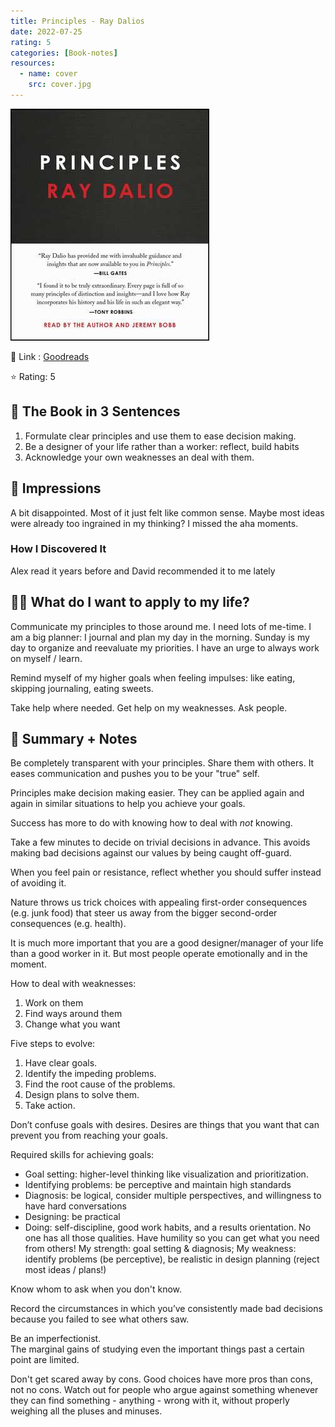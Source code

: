 ```yaml
---
title: Principles - Ray Dalios
date: 2022-07-25
rating: 5
categories: [Book-notes]
resources:
  - name: cover
    src: cover.jpg
---
```

![](./cover.jpg)

🔗 Link : [Goodreads](https://www.goodreads.com/en/book/show/34536488-principles)

⭐️ Rating: 5

## 🚀 The Book in 3 Sentences
1. Formulate clear principles and use them to ease decision making.
2. Be a designer of your life rather than a worker: reflect, build habits
3. Acknowledge your own weaknesses an deal with them.

## 🎨 Impressions
A bit disappointed. Most of it just felt like common sense. Maybe most ideas were already too ingrained in my thinking? I missed the aha moments.

### How I Discovered It
Alex read it years before and David recommended it to me lately

## 👷🏼 What do I want to apply to my life?
Communicate my principles to those around me. I need lots of me-time. I am a big planner: I journal and plan my day in the morning. Sunday is my day to organize and reevaluate my priorities. I have an urge to always work on myself / learn. 

Remind myself of my higher goals when feeling impulses: like eating, skipping journaling, eating sweets. 

Take help where needed. Get help on my weaknesses. Ask people.

## 📒 Summary + Notes
Be completely transparent with your principles. Share them with others. It eases communication and pushes you to be your "true" self.

Principles make decision making easier. They can be applied again and again in similar situations to help you achieve your goals.

Success has more to do with knowing how to deal with *not* knowing.

Take a few minutes to decide on trivial decisions in advance. This avoids making bad decisions against our values by being caught off-guard.

When you feel pain or resistance, reflect whether you should suffer instead of avoiding it.

Nature throws us trick choices with appealing first-order consequences (e.g. junk food) that steer us away from the bigger second-order consequences (e.g. health).

It is much more important that you are a good designer/manager of your life than a good worker in it. But most people operate emotionally and in the moment.

How to deal with weaknesses:
1.  Work on them
2.  Find ways around them
3.  Change what you want

Five steps to evolve:
1. Have clear goals.
2. Identify the impeding problems.
3. Find the root cause of the problems.
4. Design plans to solve them.
5. Take action.

Don’t confuse goals with desires. Desires are things that you want that can prevent you from reaching your goals.

Required skills for achieving goals:
* Goal setting: higher-level thinking like visualization and prioritization.
* Identifying problems: be perceptive and maintain high standards
* Diagnosis: be logical, consider multiple perspectives, and willingness to have hard conversations 
* Designing: be practical
* Doing: self-discipline, good work habits, and a results orientation.
No one has all those qualities. Have humility so you can get what you need from others!
My strength: goal setting & diagnosis; My weakness: identify problems (be perceptive), be realistic in design planning (reject most ideas / plans!)

Know whom to ask when you don't know.

Record the circumstances in which you’ve consistently made bad decisions because you failed to see what others saw. 

Be an imperfectionist.  
The marginal gains of studying even the important things past a certain point are limited.

Don't get scared away by cons. Good choices have more pros than cons, not no cons.
Watch out for people who argue against something whenever they can find something - anything - wrong with it, without properly weighing all the pluses and minuses.

